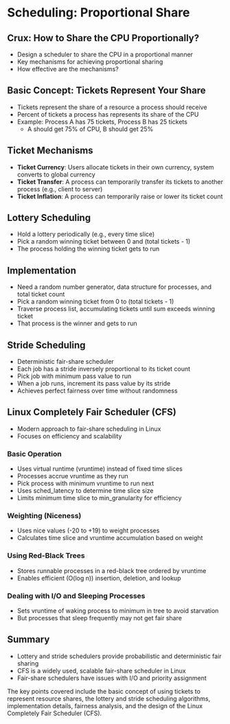 # Scheduling: Proportional Share

## Crux: How to Share the CPU Proportionally?

- Design a scheduler to share the CPU in a proportional manner
- Key mechanisms for achieving proportional sharing
- How effective are the mechanisms?

## Basic Concept: Tickets Represent Your Share

- Tickets represent the share of a resource a process should receive
- Percent of tickets a process has represents its share of the CPU
- Example: Process A has 75 tickets, Process B has 25 tickets
    - A should get 75% of CPU, B should get 25%

## Ticket Mechanisms

- **Ticket Currency**: Users allocate tickets in their own currency, system converts to global currency
- **Ticket Transfer**: A process can temporarily transfer its tickets to another process (e.g., client to server)
- **Ticket Inflation**: A process can temporarily raise or lower its ticket count

## Lottery Scheduling

- Hold a lottery periodically (e.g., every time slice)
- Pick a random winning ticket between 0 and (total tickets - 1)
- The process holding the winning ticket gets to run

## Implementation

- Need a random number generator, data structure for processes, and total ticket count
- Pick a random winning ticket from 0 to (total tickets - 1)
- Traverse process list, accumulating tickets until sum exceeds winning ticket
- That process is the winner and gets to run

## Stride Scheduling

- Deterministic fair-share scheduler
- Each job has a stride inversely proportional to its ticket count
- Pick job with minimum pass value to run
- When a job runs, increment its pass value by its stride
- Achieves perfect fairness over time without randomness

## Linux Completely Fair Scheduler (CFS)

- Modern approach to fair-share scheduling in Linux
- Focuses on efficiency and scalability

### Basic Operation

- Uses virtual runtime (vruntime) instead of fixed time slices
- Processes accrue vruntime as they run
- Pick process with minimum vruntime to run next
- Uses sched_latency to determine time slice size
- Limits minimum time slice to min_granularity for efficiency

### Weighting (Niceness)

- Uses nice values (-20 to +19) to weight processes
- Calculates time slice and vruntime accumulation based on weight

### Using Red-Black Trees

- Stores runnable processes in a red-black tree ordered by vruntime
- Enables efficient (O(log n)) insertion, deletion, and lookup

### Dealing with I/O and Sleeping Processes

- Sets vruntime of waking process to minimum in tree to avoid starvation
- But processes that sleep frequently may not get fair share

## Summary

- Lottery and stride schedulers provide probabilistic and deterministic fair sharing
- CFS is a widely used, scalable fair-share scheduler in Linux
- Fair-share schedulers have issues with I/O and priority assignment

The key points covered include the basic concept of using tickets to represent resource shares, the lottery and stride scheduling algorithms, implementation details, fairness analysis, and the design of the Linux Completely Fair Scheduler (CFS).
